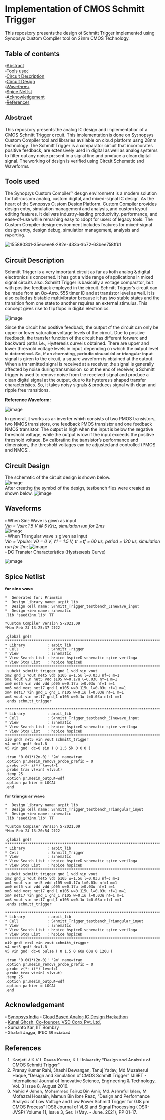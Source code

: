 # Implementation of CMOS Schmitt Trigger
This repository presents the design of Schmitt Trigger implemented using Synopsys Custom Compiler tool on 28nm CMOS Technology.
## Table of contents
▫️[Abstract](https://github.com/arpit306/Implementation-of-CMOS-Schmitt-Trigger/blob/main/README.md#abstract)  
▫️[Tools used](https://github.com/arpit306/Implementation-of-CMOS-Schmitt-Trigger/blob/main/README.md#tool-used)  
▫️[Circuit Description](https://github.com/arpit306/Implementation-of-CMOS-Schmitt-Trigger/blob/main/README.md#circuit-description)  
▫️[Circuit Design](https://github.com/arpit306/Implementation-of-CMOS-Schmitt-Trigger/blob/main/README.md#circuit-design)  
▫️[Waveforms](https://github.com/arpit306/Implementation-of-CMOS-Schmitt-Trigger/blob/main/README.md#waveform)  
▫️[Spice Netlist](https://github.com/arpit306/Implementation-of-CMOS-Schmitt-Trigger/blob/main/README.md#spice-netlist)  
▫️[Acknowledgement](https://github.com/arpit306/Implementation-of-CMOS-Schmitt-Trigger/blob/main/README.md#acknowledgements)  
▫️[References](https://github.com/arpit306/Implementation-of-CMOS-Schmitt-Trigger/blob/main/README.md#references)  
## Abstract
This repository presents the analog IC design and implementation of a CMOS Schmitt Trigger circuit. This implementation is done on Sysnopsys Custom Compiler tool and libraries available on cloud platform using 28nm technology. The Schmitt Trigger is a comparator circuit that incorporates positive feedback, are extensively used in digital as well as analog systems to filter out any noise present in a signal line and produce a clean digital signal. The working of design is verified using Circuit Schematic and Waveforms.
## Tools used
The Synopsys Custom Compiler™ design environment is a modern solution for full-custom analog, custom digital, and mixed-signal IC design. As the heart of the Synopsys Custom Design Platform, Custom Compiler provides design entry, simulation management and analysis, and custom layout editing features. It delivers industry-leading productivity, performance, and ease-of-use while remaining easy to adopt for users of legacy tools. The Custom Compiler design environment includes features for mixed-signal design entry, design debug, simulation management, analysis and reporting.

![155880341-35eceee8-282e-433a-9b72-63bee758ffb1](https://user-images.githubusercontent.com/68592620/155882760-832f2e1b-67cf-4f46-9309-bac0c4960290.png)  
## Circuit Description
Schmitt Trigger is a very important circuit as far as both analog & digital electronics is concerned. It has got a wide range of applications in mixed signal circuits also. Schmitt Trigger is basically a voltage comparator, but with positive feedback employed in the circuit. Schmitt Trigger’s circuit can be made from an Op-Amp, 555 timer IC and at transistor level as well. It is also called as bistable multivibrator because it has two stable states and the transition from one state to another requires an external stimulus. This concept gives rise to flip flops in digital electronics.

![image](https://user-images.githubusercontent.com/68592620/155884086-e95bd774-3d90-4971-b1d4-54729fadf00a.png)

Since the circuit has positive feedback, the output of the circuit can only be upper or lower saturation voltage levels of the circuit. Due to positive feedback, the transfer function of the circuit has different forward and backward paths i.e., Hysteresis curve is obtained. There are upper and lower threshold voltage levels in input, depending on which the output level is determined. So, if an alternating, periodic sinusoidal or triangular input signal is given to the circuit, a square waveform is obtained at the output.
When a transmitted signal is received at a receiver, the signal is generally affected by noise during transmission, so at the end of receiver, a Schmitt trigger is used to remove noise from the received signal and produce a clean digital signal at the output, due to its hysteresis shaped transfer characteristics. So, it takes noisy signals & produces signal with clean and ripple free transitions.

__Reference Waveform:__

![image](https://user-images.githubusercontent.com/68592620/155884536-068faa2c-0081-47d9-a8b9-af3cf728d736.png)

In general, it works as an inverter which consists of two PMOS transistors, two NMOS transistors, one feedback PMOS transistor and one feedback NMOS transistor. The output is high when the input is below the negative threshold voltage, while the output is low if the input exceeds the positive threshold voltage. By calibrating the transistor’s performance and dimensions, the threshold voltages can be adjusted and controlled (PMOS and NMOS).
## Circuit Design
The schematic of the circuit design is shown below.  
![image](https://user-images.githubusercontent.com/68592620/156000621-7c48db60-f3fe-48a6-b6d8-600fc008598f.png)  
After creating the symbol of the design, testbench files were created as shown below.
![image](https://user-images.githubusercontent.com/68592620/155994427-7dc58278-f39d-4a12-9dc8-07d0c024b37a.png)

## Waveforms 
▫️ When Sine Wave is given as input  
   _Vin = Vsin: 1.5 V @ 5 KHz, simulation run for 2ms_  
![image](https://user-images.githubusercontent.com/68592620/155997839-cab9a442-2cab-41b4-a18a-8d900857af9e.png)  
▫️ When Triangular wave is given as input  
   _Vin = Vpulse: V0 = 0 V, V1 = 1.5 V, tr = tf = 60 us, period = 120 us, simulation run for 2ms_
![image](https://user-images.githubusercontent.com/68592620/155997913-88b9ff79-5e56-406b-a5f1-877e2e141be4.png)  
▫️ DC Transfer Characteristics (Hystseresis Curve)

![image](https://user-images.githubusercontent.com/68592620/156039357-0a3e855f-fb59-40d2-a093-575ddbd74d8d.png)  

## Spice Netlist
__for sine wave__
```
*  Generated for: PrimeSim
*  Design library name: arpit_lib
*  Design cell name: Schmitt_Trigger_testbench_SInewave_input
*  Design view name: schematic
.lib 'saed32nm.lib' TT

*Custom Compiler Version S-2021.09
*Mon Feb 28 13:25:37 2022

.global gnd!
********************************************************************************
* Library          : arpit_lib
* Cell             : Schmitt_Trigger
* View             : schematic
* View Search List : hspice hspiceD schematic spice veriloga
* View Stop List   : hspice hspiceD
********************************************************************************
.subckt schmitt_trigger gnd_1 vdd vin vout
xm2 gnd_1 vout net5 vdd p105 w=1.5u l=0.03u nf=1 m=1
xm1 vout vin net5 vdd p105 w=0.17u l=0.03u nf=1 m=1
xm0 net5 vin vdd vdd p105 w=0.17u l=0.03u nf=1 m=1
xm5 vdd vout net17 gnd_1 n105 w=0.115u l=0.03u nf=1 m=1
xm4 net17 vin gnd_1 gnd_1 n105 w=0.1u l=0.03u nf=1 m=1
xm3 vout vin net17 gnd_1 n105 w=0.1u l=0.03u nf=1 m=1
.ends schmitt_trigger

********************************************************************************
* Library          : arpit_lib
* Cell             : Schmitt_Trigger_testbench_SInewave_input
* View             : schematic
* View Search List : hspice hspiceD schematic spice veriloga
* View Stop List   : hspice hspiceD
********************************************************************************
xi0 gnd! net5 vin vout schmitt_trigger
v4 net5 gnd! dc=1.8
v5 vin gnd! dc=0 sin ( 0 1.5 5k 0 0 0 )

.tran '0.001*(2m-0)' '2m' name=tran
.option primesim_remove_probe_prefix = 0
.probe v(*) i(*) level=1
.probe tran v(vin) v(vout)
.temp 25
.option primesim_output=wdf
.option parhier = LOCAL
.end
```
__for triangular wave__
```*  Generated for: PrimeSim
*  Design library name: arpit_lib
*  Design cell name: Schmitt_Trigger_testbench_Triangular_input
*  Design view name: schematic
.lib 'saed32nm.lib' TT

*Custom Compiler Version S-2021.09
*Mon Feb 28 13:20:54 2022

.global gnd!
********************************************************************************
* Library          : arpit_lib
* Cell             : Schmitt_Trigger
* View             : schematic
* View Search List : hspice hspiceD schematic spice veriloga
* View Stop List   : hspice hspiceD
********************************************************************************
.subckt schmitt_trigger gnd_1 vdd vin vout
xm2 gnd_1 vout net5 vdd p105 w=1.5u l=0.03u nf=1 m=1
xm1 vout vin net5 vdd p105 w=0.17u l=0.03u nf=1 m=1
xm0 net5 vin vdd vdd p105 w=0.17u l=0.03u nf=1 m=1
xm5 vdd vout net17 gnd_1 n105 w=0.115u l=0.03u nf=1 m=1
xm4 net17 vin gnd_1 gnd_1 n105 w=0.1u l=0.03u nf=1 m=1
xm3 vout vin net17 gnd_1 n105 w=0.1u l=0.03u nf=1 m=1
.ends schmitt_trigger

********************************************************************************
* Library          : arpit_lib
* Cell             : Schmitt_Trigger_testbench_Triangular_input
* View             : schematic
* View Search List : hspice hspiceD schematic spice veriloga
* View Stop List   : hspice hspiceD
********************************************************************************
xi0 gnd! net5 vin vout schmitt_trigger
v4 net5 gnd! dc=1.8
v5 vin gnd! dc=0 pulse ( 0 1.5 0 60u 60u 0 120u )

.tran '0.001*(2m-0)' '2m' name=tran
.option primesim_remove_probe_prefix = 0
.probe v(*) i(*) level=1
.probe tran v(vin) v(vout)
.temp 25
.option primesim_output=wdf
.option parhier = LOCAL
.end
```
## Acknowledgement
▫️ [Synopsys India](https://www.synopsys.com/')
▫️ [Cloud Based Analog IC Design Hackathon](https://hackathoniith.in/')  
▫️ [Kunal Ghosh, Co-founder, VSD Corp. Pvt. Ltd.](https://www.linkedin.com/in/kunal-ghosh-vlsisystemdesign-com-28084836/?originalSubdomain=in/')  
▫️ Sumanto Kar, IIT Bombay  
▫️ Shafali Jagga, IPEC Ghaziabad
## References
1. Konjeti V K V L Pavan Kumar, K L University "Design and Analysis of CMOS Schmitt Trigger"
2. Pranay Kumar Rahi, Shashi Dewangan, Tanuj Yadav, Md Muzaherul Haque, “Design and Simulation of CMOS Schmitt Trigger” IJISET - International Journal of Innovative Science, Engineering & Technology, Vol. 3 Issue 8, August 2016.
3. Nahid A Jahan, Mohammad Fairuz Bin Amir, Md. Ashraful Islam, M Mofazzal Hossain, Mamun Bin Ibne Reaz, “Design and Performance Analysis of Low Voltage and Low Power Schmitt Trigger for 0.18 μm CMOS Process” IOSR Journal of VLSI and Signal Processing (IOSR-JVSP) Volume 11, Issue 3, Ser. I (May. - June. 2021), PP 01-17.
